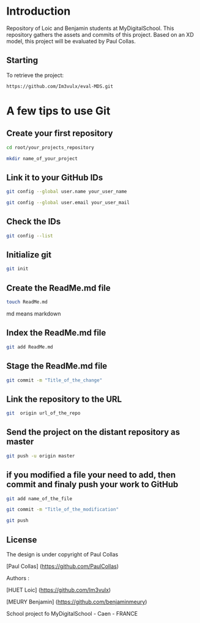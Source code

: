 # Introduction

Repository of Loic and Benjamin students at MyDigitalSchool. This repository gathers the assets and commits of this project. Based on an XD model, this project will be evaluated by Paul Collas.
## Starting

To retrieve the project:

```bash
https://github.com/Im3vulx/eval-MDS.git
```

# A few tips to use Git

## Create your first repository

```bash
cd root/your_projects_repository
```

```bash
mkdir name_of_your_project
```

## Link it to your GitHub IDs

```bash
git config --global user.name your_user_name
```

```bash
git config --global user.email your_user_mail
```

## Check the IDs

```bash
git config --list
```

## Initialize git

```bash
git init
```

## Create the ReadMe.md file

```bash
touch ReadMe.md
```

md means markdown

## Index the ReadMe.md file

```bash
git add ReadMe.md
```

## Stage the ReadMe.md file

```bash
git commit -m "Title_of_the_change"
```

## Link the repository to the URL

```bash
git  origin url_of_the_repo
```

## Send the project on the distant repository as master

```bash
git push -u origin master
```

## if you modified a file your need to add, then commit and finaly push your work to GitHub

```bash
git add name_of_the_file
```

```bash
git commit -m "Title_of_the_modification"
```

```bash
git push
```
## License 

The design is under copyright of Paul Collas

[Paul Collas] (https://github.com/PaulCollas)

Authors :

[HUET Loic] (https://github.com/Im3vulx)

[MEURY Benjamin] (https://github.com/benjaminmeury)

School project fo MyDigitalSchool - Caen - FRANCE